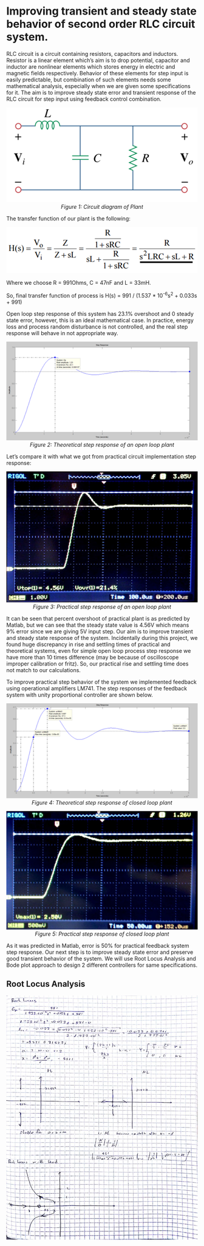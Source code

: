 # Improving transient and steady state behavior of second order RLC circuit system.

RLC circuit is a circuit containing resistors, capacitors and inductors. Resistor is a linear element which’s aim is to drop potential, capacitor and inductor are nonlinear elements which stores energy in electric and magnetic fields respectively. Behavior of these elements for step input is easily predictable, but combination of such elements needs some mathematical analysis, especially when we are given some specifications for it. The aim is to improve steady state error and transient response of the RLC circuit for step input using feedback control combination.

<p align="center">
  <img src="https://github.com/BatyaGG/Hardware-implementation-of-linear-controller/blob/master/figures/plant.png">
  <br>
  <i>Figure 1: Circuit diagram of Plant</i>
</p>

The transfer function of our plant is the following:

<p align="center">
  <img src="https://github.com/BatyaGG/Hardware-implementation-of-linear-controller/blob/master/figures/plant_transfer_function.png">
</p>

Where we choose R = 991Ohms, C = 47nF and L = 33mH.

So, final transfer function of process is H(s) = 991 / (1.537 * 10<sup>-6</sup>s<sup>2</sup> + 0.033s + 991)

Open loop step response of this system has 23.1% overshoot and 0 steady state error, however, this is an ideal mathematical case. In practice, energy loss and process random disturbance is not controlled, and the real step response will behave in not appropriate way.

<p align="center">
  <img src="https://github.com/BatyaGG/Hardware-implementation-of-linear-controller/blob/master/figures/step_plant.png">
  <br>
  <i>Figure 2: Theoretical step response of an open loop plant</i>
</p>

Let’s compare it with what we got from practical circuit implementation step response:

<p align="center">
  <img src="https://github.com/BatyaGG/Hardware-implementation-of-linear-controller/blob/master/figures/step_plant_real.png">
  <br>
  <i>Figure 3: Practical step response of an open loop plant</i>
</p>

It can be seen that percent overshoot of practical plant is as predicted by Matlab, but we can see that the steady state value is 4.56V which means 9% error since we are giving 5V input step. Our aim is to improve transient and steady state response of the system. Incidentally during this project, we found huge discrepancy in rise and
settling times of practical and theoretical systems, even for simple open loop process step response we have more than 10 times difference (may be because of oscilloscope improper calibration or fritz). So, our practical rise and settling time does not match to our calculations.

To improve practical step behavior of the system we implemented feedback using operational amplifiers LM741. The step responses of the feedback system with unity proportional controller are shown below.

<p align="center">
  <img src="https://github.com/BatyaGG/Hardware-implementation-of-linear-controller/blob/master/figures/step_plant_closed.png">
  <br>
  <i>Figure 4: Theoretical step response of closed loop plant</i>
</p>

<p align="center">
  <img src="https://github.com/BatyaGG/Hardware-implementation-of-linear-controller/blob/master/figures/step_plant_closed_real.png">
  <br>
  <i>Figure 5: Practical step response of closed loop plant</i>
</p>

As it was predicted in Matlab, error is 50% for practical feedback system step response. Our next step is to improve steady state error and preserve good transient behavior of the system. We will use Root Locus Analysis and Bode plot approach to design 2 different controllers for same specifications.

## Root Locus Analysis

<p align="center">
  <img src="https://github.com/BatyaGG/Hardware-implementation-of-linear-controller/blob/master/figures/root_locus_p1.png">
</p>
